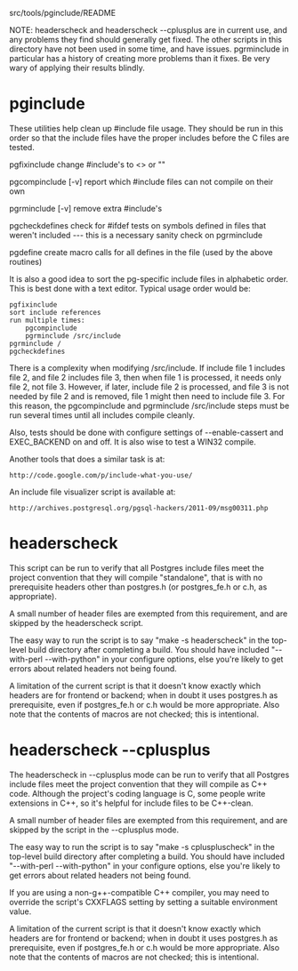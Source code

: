src/tools/pginclude/README

NOTE: headerscheck and headerscheck --cplusplus are in current use,
and any problems they find should generally get fixed.  The other
scripts in this directory have not been used in some time, and have
issues.  pgrminclude in particular has a history of creating more
problems than it fixes.  Be very wary of applying their results
blindly.


pginclude
=========

These utilities help clean up #include file usage.  They should be run
in this order so that the include files have the proper includes before
the C files are tested.

pgfixinclude	change #include's to <> or ""

pgcompinclude [-v]
		report which #include files can not compile on their own

pgrminclude [-v]
		remove extra #include's

pgcheckdefines
		check for #ifdef tests on symbols defined in files that
		weren't included --- this is a necessary sanity check on
		pgrminclude

pgdefine	create macro calls for all defines in the file (used by
		the above routines)

It is also a good idea to sort the pg-specific include files in
alphabetic order.  This is best done with a text editor. Typical usage
order would be:

	pgfixinclude
	sort include references
	run multiple times:
		pgcompinclude
		pgrminclude /src/include
	pgrminclude /
	pgcheckdefines

There is a complexity when modifying /src/include.  If include file 1
includes file 2, and file 2 includes file 3, then when file 1 is
processed, it needs only file 2, not file 3.  However, if later, include
file 2 is processed, and file 3 is not needed by file 2 and is removed,
file 1 might then need to include file 3.  For this reason, the
pgcompinclude and pgrminclude /src/include steps must be run several
times until all includes compile cleanly.

Also, tests should be done with configure settings of --enable-cassert
and EXEC_BACKEND on and off.  It is also wise to test a WIN32 compile.

Another tools that does a similar task is at:

	http://code.google.com/p/include-what-you-use/

An include file visualizer script is available at:

	http://archives.postgresql.org/pgsql-hackers/2011-09/msg00311.php


headerscheck
============

This script can be run to verify that all Postgres include files meet
the project convention that they will compile "standalone", that is
with no prerequisite headers other than postgres.h (or postgres_fe.h
or c.h, as appropriate).

A small number of header files are exempted from this requirement,
and are skipped by the headerscheck script.

The easy way to run the script is to say "make -s headerscheck" in
the top-level build directory after completing a build.  You should
have included "--with-perl --with-python" in your configure options,
else you're likely to get errors about related headers not being found.

A limitation of the current script is that it doesn't know exactly which
headers are for frontend or backend; when in doubt it uses postgres.h as
prerequisite, even if postgres_fe.h or c.h would be more appropriate.
Also note that the contents of macros are not checked; this is intentional.


headerscheck --cplusplus
========================

The headerscheck in --cplusplus mode can be run to verify that all
Postgres include files meet the project convention that they will
compile as C++ code.  Although the project's coding language is C,
some people write extensions in C++, so it's helpful for include files
to be C++-clean.

A small number of header files are exempted from this requirement,
and are skipped by the script in the --cplusplus mode.

The easy way to run the script is to say "make -s cpluspluscheck" in
the top-level build directory after completing a build.  You should
have included "--with-perl --with-python" in your configure options,
else you're likely to get errors about related headers not being found.

If you are using a non-g++-compatible C++ compiler, you may need to
override the script's CXXFLAGS setting by setting a suitable environment
value.

A limitation of the current script is that it doesn't know exactly which
headers are for frontend or backend; when in doubt it uses postgres.h as
prerequisite, even if postgres_fe.h or c.h would be more appropriate.
Also note that the contents of macros are not checked; this is intentional.
